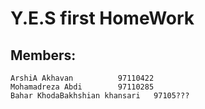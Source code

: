 # Y.E.S first HomeWork

## Members:
	ArshiA Akhavan			97110422
	Mohamadreza Abdi		97110285
	Bahar KhodaBakhshian khansari	97105???
